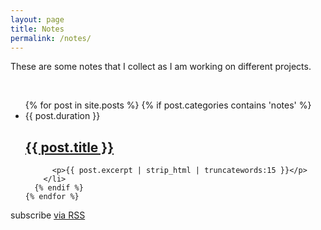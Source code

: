 ```yaml
---
layout: page
title: Notes
permalink: /notes/
---
```

<p>These are some notes that I collect as I am working on different projects.</p>
<br>
<div class="home">
  <ul class="post-list">
    {% for post in site.posts %}
      {% if post.categories contains 'notes' %}
        <li>
          <span class="post-meta1">{{ post.duration }}</span>
          <h2>
          <a class="post-link" href="{{ post.url | prepend: site.baseurl }}">{{ post.title }}</a>
          </h2>
          
          <p>{{ post.excerpt | strip_html | truncatewords:15 }}</p>
        </li>
      {% endif %}
    {% endfor %}
  </ul>
  <p class="rss-subscribe">subscribe <a href="{{ "/feed.xml" | prepend: site.baseurl }}">via RSS</a></p>
</div>